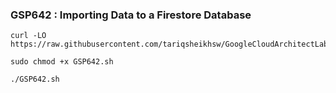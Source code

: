 ### GSP642 :  Importing Data to a Firestore Database 

```
curl -LO https://raw.githubusercontent.com/tariqsheikhsw/GoogleCloudArchitectLabs/main/Solutions/GSP642.sh

sudo chmod +x GSP642.sh

./GSP642.sh
```

